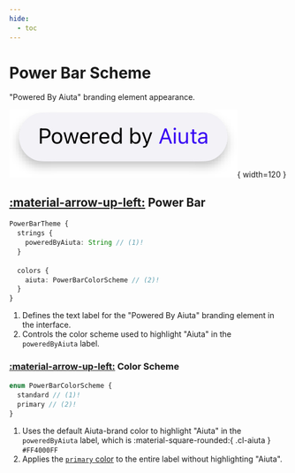 ```yaml
---
hide:
  - toc
---
```

# Power Bar Scheme

"Powered By Aiuta" branding element appearance.

![component](/media/components/power-bar.png){ width=120 }

## [:material-arrow-up-left:](/sdk/developer/configuration/ui/theme/index.md#theme) Power Bar

```typescript
PowerBarTheme {
  strings {
    poweredByAiuta: String // (1)!
  }

  colors {
    aiuta: PowerBarColorScheme // (2)!
  }
}
```

1. Defines the text label for the "Powered By Aiuta" branding element in the interface.
2. Controls the color scheme used to highlight "Aiuta" in the `poweredByAiuta` label.

### [:material-arrow-up-left:](#power-bar) Color Scheme

```typescript
enum PowerBarColorScheme {
  standard // (1)!
  primary // (2)!
}
```

1. Uses the default Aiuta-brand color to highlight "Aiuta" in the `poweredByAiuta` label, which is :material-square-rounded:{ .cl-aiuta } `#FF4000FF`
2. Applies the [`primary` color](color.md) to the entire label without highlighting "Aiuta". 
